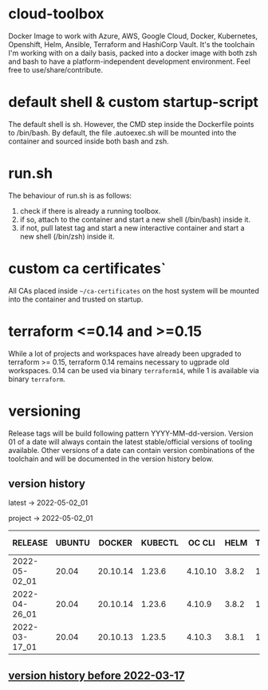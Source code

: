 # cloud-toolbox
Docker Image to work with Azure, AWS, Google Cloud, Docker, Kubernetes, Openshift, Helm, Ansible, Terraform and HashiCorp Vault.
It's the toolchain I'm working with on a daily basis, packed into a docker image with both zsh and bash to have a
platform-independent development environment.
Feel free to use/share/contribute.

# default shell & custom startup-script
The default shell is sh.
However, the CMD step inside the Dockerfile points to /bin/bash.
By default, the file .autoexec.sh will be mounted into the container and sourced inside both bash and zsh.

# run.sh
The behaviour of run.sh is as follows:
1. check if there is already a running toolbox.
1. if so, attach to the container and start a new shell (/bin/bash) inside it.
1. if not, pull latest tag and start a new interactive container and start a new shell (/bin/zsh) inside it.

# custom ca certificates`
All CAs placed inside ```~/ca-certificates``` on the host system will be mounted into the container and trusted on startup.

# terraform <=0.14 and >=0.15
While a lot of projects and workspaces have already been upgraded to terraform >= 0.15, terraform 0.14 remains necessary to ugprade old workspaces.
0.14 can be used via binary `terraform14`, while 1 is available via binary `terraform`.

# versioning
Release tags will be build following pattern YYYY-MM-dd-version.
Version 01 of a date will always contain the latest stable/official versions of tooling available.
Other versions of a date can contain version combinations of the toolchain and will be documented in the version history
below.

## version history
latest -> 2022-05-02_01

project -> 2022-05-02_01


| RELEASE       | UBUNTU | DOCKER   | KUBECTL  | OC CLI  | HELM   | TERRAFORM | AWS CLI | AZ CLI | GCLOUD SDK | ANSIBLE | JINJA2 | OPENSSH | CRICTL | VAULT  | VELERO | SENTINEL |
|---------------|--------|----------|----------|---------|--------|-----------|---------|--------|------------|---------|--------|---------|--------|--------|--------|----------|
| 2022-05-02_01 | 20.04  | 20.10.14 | 1.23.6   | 4.10.10 | 3.8.2  | 1.1.9     | 1.23.4  | 2.36.0 | 383.0.1    | 5.7.0   | 3.1.2  | 9.0p1   | 1.23.0 | 1.10.2 | 1.8.1  |  0.18.9  |
| 2022-04-26_01 | 20.04  | 20.10.14 | 1.23.6   | 4.10.9  | 3.8.2  | 1.1.9     | 1.23.0  | 2.36.0 | 382.0.0    | 5.6.0   | 3.1.1  | 9.0p1   | 1.23.0 | 1.10.1 | 1.8.1  |  0.18.9  |
| 2022-03-17_01 | 20.04  | 20.10.13 | 1.23.5   | 4.10.3  | 3.8.1  | 1.1.7     | 1.22.76 | 2.34.1 | 377.0.0    | 5.5.0   | 3.0.3  | 8.9p1   | 1.23.0 | 1.9.4  | 1.8.1  |  0.18.7  |

## [ version history before 2022-03-17](https://github.com/ksandermann/cloud-toolbox/blob/master/docs/version_history.md)
